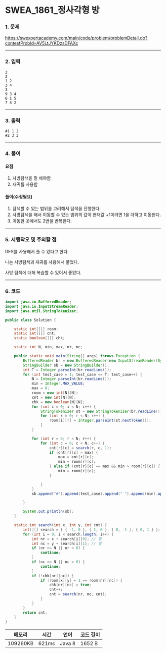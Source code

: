 # SWEA_1861_정사각형 방
### 1. 문제

https://swexpertacademy.com/main/code/problem/problemDetail.do?contestProbId=AV5LtJYKDzsDFAXc

---

### 2. 입력
```
2
2
1 2
3 4
3
9 3 4
6 1 5
7 8 2
```

---


### 3. 출력
```
#1 1 2
#2 3 3
```

---


### 4. 풀이
#### 요점

1.    사방탐색을 잘 해야함
2.    재귀를 사용함

#### 풀이(수정필요)

1. 탐색할 수 있는 범위를 고려해서 탐색을 진행한다.
2. 사방탐색을 해서 이동할 수 있는 범위의 값이 현재값 +1이라면 1을 더하고 이동한다.
3. 이동한 곳에서도 2번을 반복한다. 

---


### 5. 시행착오 및 주의할 점
DFS를 사용해서 풀 수 있다고 한다.

나는 사방탐색과 재귀를 사용해서 풀었다.

사방 탐색에 대해 복습할 수 있어서 좋았다.

---

### 6. 코드

```java
import java.io.BufferedReader;
import java.io.InputStreamReader;
import java.util.StringTokenizer;

public class Solution {

	static int[][] room;
	static int[][] cnt;
	static boolean[][] chk;

	static int N, min, max, mr, mc;

	public static void main(String[] args) throws Exception {
		BufferedReader br = new BufferedReader(new InputStreamReader(System.in));
		StringBuilder sb = new StringBuilder();
		int T = Integer.parseInt(br.readLine());
		for (int test_case = 1; test_case <= T; test_case++) {
			N = Integer.parseInt(br.readLine());
			min = Integer.MAX_VALUE;
			max = 0;
			room = new int[N][N];
			cnt = new int[N][N];
			chk = new boolean[N][N];
			for (int i = 0; i < N; i++) {
				StringTokenizer st = new StringTokenizer(br.readLine());
				for (int r = 0; r < N; r++) {
					room[i][r] = Integer.parseInt(st.nextToken());
				}
			}

			for (int r = 0; r < N; r++) {
				for (int c = 0; c < N; c++) {
					cnt[r][c] = search(r, c, 1);
					if (cnt[r][c] > max) {
						max = cnt[r][c];
						min = room[r][c];
					} else if (cnt[r][c] == max && min > room[r][c]) {
						min = room[r][c];
					}

				}
			}
			sb.append("#").append(test_case).append(" ").append(min).append(" ").append(max).append("\n");

		}

		System.out.println(sb);
	}

	static int search(int x, int y, int cnt) {
		int[][] search = { { -1, 0 }, { 1, 0 }, { 0, -1 }, { 0, 1 } }; // 상하좌우
		for (int i = 0; i < search.length; i++) {
			int nr = x + search[i][0]; // 행
			int nc = y + search[i][1]; // 열
			if (nr >= N || nr < 0) {
				continue;
			}
			if (nc >= N || nc < 0) {
				continue;
			}
			if (!chk[nr][nc]) {
				if (room[x][y] + 1 == room[nr][nc]) {
					chk[nr][nc] = true;
					cnt++;
					cnt = search(nr, nc, cnt);
				}
			}
		}
		return cnt;
	}
}

```

| 메모리   | 시간  | 언어   | 코드 길이 |
| -------- | ----- | ------ | --------- |
| 109260KB | 621ms | Java 8 | 1652 B    |

